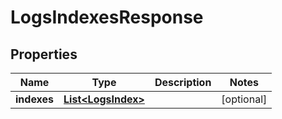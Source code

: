 

# LogsIndexesResponse

## Properties

Name | Type | Description | Notes
------------ | ------------- | ------------- | -------------
**indexes** | [**List&lt;LogsIndex&gt;**](LogsIndex.md) |  |  [optional]



